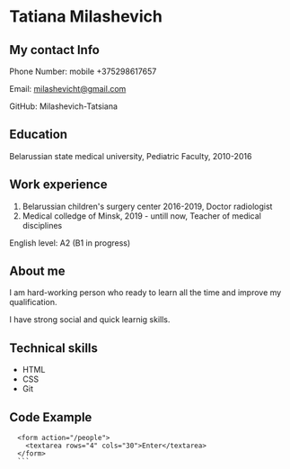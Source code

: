 # Tatiana Milashevich 

## My contact Info

Phone Number: mobile +375298617657

Email: milashevicht@gmail.com

GitHub: Milashevich-Tatsiana

## Education 

Belarussian state medical university, Pediatric Faculty, 2010-2016

## Work experience 
1. Belarussian children's surgery center 2016-2019, Doctor radiologist
2. Medical colledge of Minsk, 2019 - untill now, Teacher of medical disciplines

English level: A2 (B1 in progress)

## About me

I am hard-working person who ready to learn all the time and improve my qualification.

I have strong social and quick learnig skills.

## Technical skills
* HTML
* CSS
* Git

## Code Example



  ``` 
    <form action="/people">
      <textarea rows="4" cols="30">Enter</textarea>
    </form>
    ```
